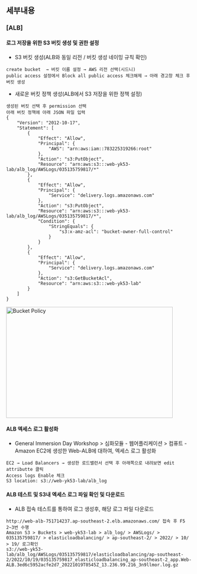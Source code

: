 ## 세부내용
### [ALB]
#### 로그 저장을 위한 S3 버킷 생성 및 권한 설정
- S3 버킷 생성(ALB와 동일 리전 / 버킷 생성 네이밍 규칙 확인)
```
create bucket  → 버킷 이름 설정 → AWS 리전 선택(시드니)
public access 설정에서 Block all public access 체크해제 → 아래 경고창 체크 후 버킷 생성
```

- 새로운 버킷 정책 생성(ALB에서 S3 저장을 위한 정책 설정)
```
생성된 버킷 선택 후 permission 선택
아래 버킷 정책에 아래 JSON 파일 입력
{
    "Version": "2012-10-17",
    "Statement": [
        {
            "Effect": "Allow",
            "Principal": {
                "AWS": "arn:aws:iam::783225319266:root"
            },
            "Action": "s3:PutObject",
            "Resource": "arn:aws:s3:::web-yk53-lab/alb_log/AWSLogs/035135759817/*"
        },
        {
            "Effect": "Allow",
            "Principal": {
                "Service": "delivery.logs.amazonaws.com"
            },
            "Action": "s3:PutObject",
            "Resource": "arn:aws:s3:::web-yk53-lab/alb_log/AWSLogs/035135759817/*",
            "Condition": {
                "StringEquals": {
                    "s3:x-amz-acl": "bucket-owner-full-control"
                }
            }
        },
        {
            "Effect": "Allow",
            "Principal": {
                "Service": "delivery.logs.amazonaws.com"
            },
            "Action": "s3:GetBucketAcl",
            "Resource": "arn:aws:s3:::web-yk53-lab"
        }
    ]
}
```
<img src="https://drive.google.com/file/d/1084MTBXY-UnUSJUe7NsNpS1uZHCFdTDE/view?usp=sharing" width="450px" height="300px" title="px(픽셀) 크기 설정" alt="Bucket Policy"></img><br/>

#### ALB 엑세스 로그 활성화
- General Immersion Day Workshop > 심화모듈 - 웹어플리케이션 > 컴퓨트 - Amazon EC2에 생성한 Web-ALB에 대하여, 엑세스 로그 활성화
```
EC2 → Load Balancers → 생성한 로드밸런서 선택 후 아래쪽으로 내려보면 edit attributte 클릭
Access logs Enable 체크
S3 location: s3://web-yk53-lab/alb_log
```

#### ALB 테스트 및 S3내 엑세스 로그 파일 확인 및 다운로드
- ALB 접속 테스트를 통하여 로그 생성후, 해당 로그 파일 다운로드
```
http://web-alb-751714237.ap-southeast-2.elb.amazonaws.com/ 접속 후 F5 2~3번 수행
Amazon S3 > Buckets > web-yk53-lab > alb_log/ > AWSLogs/ > 035135759817/ > elasticloadbalancing/ > ap-southeast-2/ > 2022/ > 10/ > 19/ 로그확인
s3://web-yk53-lab/alb_log/AWSLogs/035135759817/elasticloadbalancing/ap-southeast-2/2022/10/19/035135759817_elasticloadbalancing_ap-southeast-2_app.Web-ALB.3ed6c5952acfe2d7_20221019T0545Z_13.236.99.216_3n9llmor.log.gz
```
